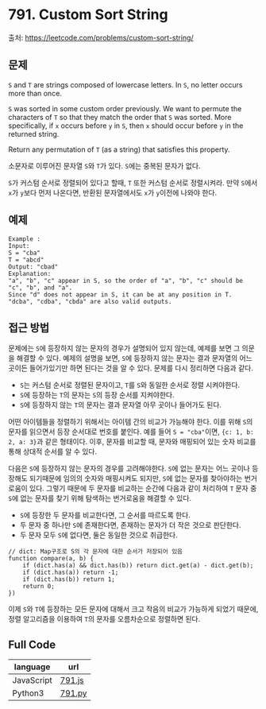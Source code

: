 # 791. Custom Sort String
출처: https://leetcode.com/problems/custom-sort-string/

## 문제

`S`  and  `T`  are strings composed of lowercase letters. In  `S`, no letter occurs more than once.

`S`  was sorted in some custom order previously. We want to permute the characters of  `T`  so that they match the order that  `S`  was sorted. More specifically, if  `x`  occurs before  `y`  in  `S`, then  `x`  should occur before  `y`  in the returned string.

Return any permutation of  `T`  (as a string) that satisfies this property.

소문자로 이루어진 문자열 `S`와 `T`가 있다. `S`에는 중복된 문자가 없다.

`S`가 커스텀 순서로 정렬되어 있다고 할때, `T` 또한 커스텀 순서로 정렬시켜라. 만약 `S`에서 `x`가 `y`보다 먼저 나온다면, 반환된 문자열에서도 `x`가 `y`이전에 나와야 한다.



## 예제
```
Example :
Input:
S = "cba"
T = "abcd"
Output: "cbad"
Explanation: 
"a", "b", "c" appear in S, so the order of "a", "b", "c" should be "c", "b", and "a". 
Since "d" does not appear in S, it can be at any position in T. "dcba", "cdba", "cbda" are also valid outputs.
```

## 접근 방법

문제에는 `S`에 등장하지 않는 문자의 경우가 설명되어 있지 않는데, 예제를 보면 그 의문을 해결할 수 있다. 예제의 설명을 보면, `S`에 등장하지 않는 문자는 결과 문자열의 어느 곳이든 들어가있기만 하면 된다는 것을 알 수 있다. 문제를 다시 정리하면 다음과 같다.

- `S`는 커스텀 순서로 정렬된 문자이고, `T`를 `S`와 동일한 순서로 정렬 시켜야한다.
- `S`에 등장하는 `T`의 문자는 `S`의 등장 순서를 지켜야한다.
- `S`에 등장하지 않는 `T`의 문자는 결과 문자열 아무 곳이나 들어가도 된다.

어떤 아이템들을 정렬하기 위해서는 아이템 간의 비교가 가능해야 한다. 이를 위해 `S`의 문자를 읽으면서 등장 순서대로 번호를 붙인다. 예를 들어 `S = "cba"`이면, `{c: 1, b: 2, a: 3}`과 같은 형태이다. 이후, 문자를 비교할 때, 문자와 매핑되어 있는 숫자 비교를 통해 상대적 순서를 알 수 있다.

다음은 `S`에 등장하지 않는 문자의 경우를 고려해야한다. `S`에 없는 문자는 어느 곳이나 등장해도 되기때문에 임의의 숫자와 매핑시켜도 되지만, `S`에 없는 문자를 찾아야하는 번거로움이 있다. 그렇기 때문에 두 문자를 비교하는 순간에 다음과 같이 처리하여 `T` 문자 중 `S`에 없는 문자를 찾기 위해 탐색하는 번거로움을 해결할 수 있다.
- `S`에 등장한 두 문자를 비교한다면, 그 순서를 따르도록 한다.
- 두 문자 중 하나만 `S`에 존재한다면, 존재하는 문자가 더 작은 것으로 판단한다.
- 두 문자 모두 `S`에 없다면, 둘은 동일한 것으로 취급한다.
```
// dict: Map구조로 S의 각 문자에 대한 순서가 저장되어 있음
function compare(a, b) {
	if (dict.has(a) && dict.has(b)) return dict.get(a) - dict.get(b);
	if (dict.has(a)) return -1;
	if (dict.has(b)) return 1;
	return 0;
})
```

이제 `S`와 `T`에 등장하는 모든 문자에 대해서 크고 작음의 비교가 가능하게 되었기 때문에, 정렬 알고리즘을 이용하여 `T`의 문자를 오름차순으로 정렬하면 된다.

## Full Code
|language|url|
|--------|---|
|JavaScript|[791.js](https://github.com/opwe37/Algorithm-Study/blob/master/LeetCode/src/791.js)|
|Python3|[791.py](https://github.com/opwe37/Algorithm-Study/blob/master/LeetCode/src/791.py)|
